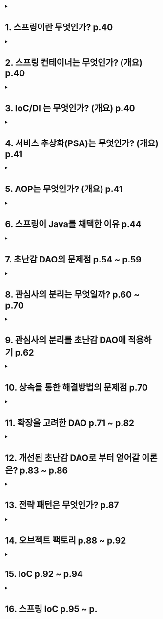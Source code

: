 <details>
<summary><h1> 1. 스프링이란 무엇인가? p.40 </h1></summary>

| 분류           | 상세                   |
|--------------|----------------------|
| 애플리케이션의 기본 틀 | 스프링 컨테이너             |
| 공통 프로그래밍 모델  | IoC/DI, 서비스 추상화, AOP |
| 기술 API       | 스프링이 지원하는 API        |

스프링을 사용한다는 것은 이 세 요소를 활용하여 애플리케이션을 개발한다는 것이다.
</details>

<details>
<summary><h1>2. 스프링 컨테이너는 무엇인가? (개요) p.40</h1></summary>

스프링은 스프링 컨테이너(애플리케이션 컨텍스트)이라는 런타임 엔진을 제공한다.

설정정보를 참고하여 오브젝트를 생성하고 관리한다.
</details>

<details>
<summary><h1>3. IoC/DI 는 무엇인가? (개요) p.40</h1></summary>

객체의 생명주기와 의존관계에 대한 프로그래밍 모델이다.

위에서 언급한 스프링 컨테이너 또한 IoC/DI를 기반으로 만들어져 있으며 유연하고 확장성이 뛰어난 코드를 만들 수 있도록 유도한다.
</details>

<details>
<summary><h1>4. 서비스 추상화(PSA)는 무엇인가? (개요) p.41</h1></summary>

구체적인 기술과 환경에 종속되지 않도록 유연한 추상 계층을 두는 방법이다.
</details>

<details>
<summary><h1>5. AOP는 무엇인가? (개요) p.41</h1></summary>

애플리케이션 전반적으로 나타나는 부가적인 기능을 독립적으로 모듈화하는 프로그래밍 모델이다.
</details>

<details>
<summary><h1>6. 스프링이 Java를 채택한 이유 p.44</h1></summary>

객체지향 프로그래밍이 가능하다. --> 스프링의 관심 대상은 객체이다.

스프링은 객체를 설계/사용/개선에 대한 기준을 제공한다.

스프링을 사용한다면 자연스럽게 객체지향 기술/설계/구현에 관한 패턴을 자연스럽게 적용하게 된다.
</details>

<details>
<summary><h1>7. 초난감 DAO의 문제점 p.54 ~ p.59</h1></summary>

```java
package com.example.tobyspring.chapter01;

public class User {

    String id;
    String name;
    String password;

    public String getId() {
        return id;
    }

    public void setId(String id) {
        this.id = id;
    }

    public String getName() {
        return name;
    }

    public void setName(String name) {
        this.name = name;
    }

    public String getPassword() {
        return password;
    }

    public void setPassword(String password) {
        this.password = password;
    }
}

package com.example.tobyspring.chapter01;

    import java.sql.Connection;
    import java.sql.DriverManager;
    import java.sql.PreparedStatement;
    import java.sql.ResultSet;
    import java.sql.SQLException;

public class UserDao {

    public void add(User user) throws ClassNotFoundException, SQLException {
        Class.forName("com.mysql.jdbc.Driver");
        Connection connection = DriverManager.getConnection(
            "jdbc:mysql://localhost/springbook", "spring", "book"
        );
        PreparedStatement preparedStatement = connection.prepareStatement(
            "insert into users(id, name, password) values(?, ?, ?)");

        preparedStatement.setString(1, user.getId());
        preparedStatement.setString(2, user.getName());
        preparedStatement.setString(3, user.getPassword());

        preparedStatement.executeUpdate();
        preparedStatement.close();
        ;
        connection.close();
    }

    public User get(String id) throws ClassNotFoundException, SQLException {
        Class.forName("com.mysql.jdbc.Driver");
        Connection connection = DriverManager.getConnection(
            "jdbc:mysql://localhost/springbook", "spring", "book"
        );
        PreparedStatement preparedStatement = connection.prepareStatement(
            "select * from users where id = ?");

        preparedStatement.setString(1, id);

        ResultSet resultSet = preparedStatement.executeQuery();
        resultSet.next();
        User user = new User();
        user.setId(resultSet.getString("id"));
        user.setName(resultSet.getString("name"));
        user.setPassword(resultSet.getString("password"));

        resultSet.close();
        preparedStatement.close();
        connection.close();

        return user;
    }
}

package com.example.tobyspring.chapter01;

    import java.sql.SQLException;

public class Main {

    public static void main(String[] args) throws SQLException, ClassNotFoundException {
        UserDao dao = new UserDao();

        User user = new User();
        user.setId("diger");
        user.setName("김도현");
        user.setPassword("passw0rd");

        dao.add(user);

        System.out.println(user.getId() + "등록 성공");

        User user2 = dao.get(user.getId());
        System.out.println(user.getName());
        System.out.println(user.getPassword());

        System.out.println(user2.getId() + "조회 성공");
    }
}
```

객체지향적이지 않다. 그러므로 변화에 대비되어있지 않다.
</details>

<details>
<summary><h1>8. 관심사의 분리는 무엇일까? p.60 ~ p.70</h1></summary>

1. 객체지향 세계에서는 모든 것이 변한다.

2. 객체를 설계할 때는 미래의 변화를 어떻게 대비할 것이냐에 주목해야한다.

3. 변화에 대비하는 것에 가장 좋은 방법은 변화의 폭을 최소한으로 줄이는 것이다.

4. 3.의 내용을 결론을 코드에 적용하려면 관심사를 분리하는 것과 확장을 고려한 설계가 필요하다.

관심사의 분리는, 관심이 같은 것 끼리 하나의 객체안으로 혹은 가까운 객체로 모이도록 하고

관심이 다른 것은 가능한 서로 영향을 주지 않도록 분리하는 것을 말한다.

</details>

<details>
<summary><h1>9. 관심사의 분리를 초난감 DAO에 적용하기 p.62</h1></summary>

### UserDao의 관심사항

- DB와 연결을 위한 커넥션

- Statement와 입력값을 바인딩, Statement를 실행

- Statement, Connection의 오브젝트를 닫아주기

- 예외 처리

### 관심사 분리 적용 - 커넥션

```java
package com.example.tobyspring.chapter01;

import java.sql.Connection;
import java.sql.DriverManager;
import java.sql.PreparedStatement;
import java.sql.ResultSet;
import java.sql.SQLException;

public class UserDao {

    public void add(User user) throws ClassNotFoundException, SQLException {
        Connection connection = getConnection();
        PreparedStatement preparedStatement = connection.prepareStatement(
            "insert into users(id, name, password) values(?, ?, ?)");

        preparedStatement.setString(1, user.getId());
        preparedStatement.setString(2, user.getName());
        preparedStatement.setString(3, user.getPassword());

        preparedStatement.executeUpdate();
        preparedStatement.close();
        ;
        connection.close();
    }

    public User get(String id) throws ClassNotFoundException, SQLException {
        Connection connection = getConnection();
        PreparedStatement preparedStatement = connection.prepareStatement(
            "select * from users where id = ?");

        preparedStatement.setString(1, id);

        ResultSet resultSet = preparedStatement.executeQuery();
        resultSet.next();
        User user = new User();
        user.setId(resultSet.getString("id"));
        user.setName(resultSet.getString("name"));
        user.setPassword(resultSet.getString("password"));

        resultSet.close();
        preparedStatement.close();
        connection.close();

        return user;
    }

    // 커넥션에 대한 관심사 분리를 위한 priavte 메서드
    private Connection getConnection() throws ClassNotFoundException, SQLException {
        Class.forName("com.mysql.jdbc.Driver");
        Connection connection = DriverManager.getConnection(
            "jdbc:mysql://localhost/springbook", "spring", "book"
        );
        return connection;
    }
}
```

여러 메서드에 등장하는 중복되는 관심사항을 별도의 메서드로 분리하는 것이 관심사 분리의 시작이다.

그런데, 만약 Connection을 가져오는 과정에서 각 클라이언트 마다 다른 방법으로 가져올 수 있도록 하는 방법은 무엇인가?

즉, 커넥션을 가져오는 로직을 단 하나만 사용하는게 아닌 여러 개로 사용하는 방법은?

이 때, 상속 기능을 활용하여 할 수 있는 방법이 있다.

### 관심사 분리 적용(템플릿 메서드 패턴) - 커넥션

```java
package com.example.tobyspring.chapter01;

import java.sql.Connection;
import java.sql.PreparedStatement;
import java.sql.ResultSet;
import java.sql.SQLException;

public abstract class UserDao {

    public void add(User user) throws ClassNotFoundException, SQLException {
        Connection connection = getConnection();
        PreparedStatement preparedStatement = connection.prepareStatement(
            "insert into users(id, name, password) values(?, ?, ?)");

        preparedStatement.setString(1, user.getId());
        preparedStatement.setString(2, user.getName());
        preparedStatement.setString(3, user.getPassword());

        preparedStatement.executeUpdate();
        preparedStatement.close();
        connection.close();
    }

    public User get(String id) throws ClassNotFoundException, SQLException {
        Connection connection = getConnection();
        PreparedStatement preparedStatement = connection.prepareStatement(
            "select * from users where id = ?");

        preparedStatement.setString(1, id);

        ResultSet resultSet = preparedStatement.executeQuery();
        resultSet.next();
        User user = new User();
        user.setId(resultSet.getString("id"));
        user.setName(resultSet.getString("name"));
        user.setPassword(resultSet.getString("password"));

        resultSet.close();
        preparedStatement.close();
        connection.close();

        return user;
    }

    public abstract Connection getConnection() throws ClassNotFoundException, SQLException;
}

package com.example.tobyspring.chapter01;

    import java.sql.Connection;
    import java.sql.SQLException;

public class NUserDao extends UserDao {

    @Override
    public Connection getConnection() throws ClassNotFoundException, SQLException {
        // N 사 DB Connection 생성 코드
        return null;
    }
}

package com.example.tobyspring.chapter01;

    import java.sql.Connection;
    import java.sql.SQLException;

public class DUserDao extends UserDao {

    @Override
    public Connection getConnection() throws ClassNotFoundException, SQLException {
        // D 사 DB Connection 생성 코드
        return null;
    }
}
```

- 기존 getConnection()메서드를 추상 메서드로 변경한다.

- 추상 메서드로 선언되어있기 때문에 기존의 add(), get() 메서드에서 getConnection()메서드를 호출하는 것에 문제는 없다.

- N, D 라는 유저가 있고 각 유저마다 고유한 커넥션 가져오기 로직을 구현체로 만들어 사용하기만 하면 된다.

이렇게 슈퍼 클래스에 기본적인 로직(변하지 않는 부분)의 흐름을 만들고

서브 클래스에서 니즈에 맞게 구현하여 사용하는 방법을 **템플릿 메서드 패턴**이라고 한다.

또한 현재 NUserDao, DUserDao는 구체적인 객체 생성 방법을 결정하기도 하는데 이를 **팩터리 메서드 패턴**이라고도 한다.

</details>

<details>
<summary><h1>10. 상속을 통한 해결방법의 문제점 p.70</h1></summary>

- UserDao가 이미 다른 클래스로부터 상속 받고 있다면, 자바는 다중 상속을 지원하지 않기 때문에 상속을 통한 해결방법에는 한계가 있다.

- 또한 상속을 통한 상하위 클래스의 관계는 강하게 결합되어있다.
    - 상위 클래스의 변경이 있을 때 모든 서브 클래스를 수정해야할 상황이 발생할 수도 있다.

- 확장하여 만든 DB 커넥션 기능을 다른 DAO 클래스에서는 적용할 수 없다.
    - 따라서 상속을 통해 만들어진 getConnection()의 구현코드는 매 DAO 클래스마다 중복될 수 있다.

</details>

<details>
<summary><h1>11. 확장을 고려한 DAO p.71 ~ p.82</h1></summary>

모든 객체는 변하지만, 동일한 방식으로 변하지는 않는다. 이는 변화의 이유/시기/주기 등이 다르다는 것이다.

UserDao의 관심사는 JDBC를 사용할 것인가?/DB 전용 API를 사용할 것인가?/어떤 SQL을 만들 것인가? 등을 모아둔 것이다.

상속 관계가 아닌 독립적인 클래스로 관심사를 분리하여 적용한다면 다음과 같다.

### 독립적인 클래스로 분리하기

```java
package com.example.tobyspring.chapter01;

import java.sql.Connection;
import java.sql.PreparedStatement;
import java.sql.ResultSet;
import java.sql.SQLException;

public class UserDao {

    private SimpleConnectionMaker simpleConnectionMaker;

    public UserDao() {
        simpleConnectionMaker = new SimpleConnectionMaker();
    }

    public void add(User user) throws ClassNotFoundException, SQLException {
        Connection connection = simpleConnectionMaker.makeNewConnection();
        PreparedStatement preparedStatement = connection.prepareStatement(
            "insert into users(id, name, password) values(?, ?, ?)");

        preparedStatement.setString(1, user.getId());
        preparedStatement.setString(2, user.getName());
        preparedStatement.setString(3, user.getPassword());

        preparedStatement.executeUpdate();
        preparedStatement.close();
        connection.close();
    }

    public User get(String id) throws ClassNotFoundException, SQLException {
        Connection connection = simpleConnectionMaker.makeNewConnection();
        PreparedStatement preparedStatement = connection.prepareStatement(
            "select * from users where id = ?");

        preparedStatement.setString(1, id);

        ResultSet resultSet = preparedStatement.executeQuery();
        resultSet.next();
        User user = new User();
        user.setId(resultSet.getString("id"));
        user.setName(resultSet.getString("name"));
        user.setPassword(resultSet.getString("password"));

        resultSet.close();
        preparedStatement.close();
        connection.close();

        return user;
    }
}

package com.example.tobyspring.chapter01;

    import java.sql.Connection;
    import java.sql.DriverManager;
    import java.sql.SQLException;

public class SimpleConnectionMaker {

    public Connection makeNewConnection() throws ClassNotFoundException, SQLException {
        Class.forName("com.mysql.jdbc.Driver");
        Connection connection = DriverManager.getConnection(
            "jdbc:mysql://localhost/springbook", "spring", "book"
        );
        return connection;
    }
}

```

이렇게 커넥션의 관한 관심사를 독립적인 클래스로 분리한 것의 문제점은 무엇일까?

- NUserDao, DUserDao에서 각 사용자마다 고유의 커넥션 로직으로 커넥션을 만들 수가 없다. SimpleConnectionMaker라는 특정 클래스에 종속되어있기
  때문이다.

- DB 커넥션을 제공하는 클래스가 어떤 것인지 UserDao가 구체적으로 알고 있어야한다.

이 문제들의 근본적인 원인은 UserDao가 바뀔 수 있는 정보에 대해 너무 많이 알고 있다. 구체적인 클래스를 알아야한다는 점과 그 클래스에서 어떤 메서드가 커넥션을 가져오는지
까지 알아야한다.

### 독립적인 클래스로 분리한 것을 개선한다. - 인터페이스 적용

```java
package com.example.tobyspring.chapter01;

import java.sql.Connection;
import java.sql.SQLException;

public interface ConnectionMaker {

    public Connection makeConnection() throws ClassNotFoundException, SQLException;

}

package com.example.tobyspring.chapter01;

import java.sql.Connection;
import java.sql.SQLException;

public class DConnectionMaker implements ConnectionMaker {

    @Override
    public Connection makeConnection() throws ClassNotFoundException, SQLException {
        // D사의 커넥션 로직
        return null;
    }
}

package com.example.tobyspring.chapter01;

import java.sql.Connection;
import java.sql.SQLException;

public class NConnectionMaker implements ConnectionMaker {

    @Override
    public Connection makeConnection() throws ClassNotFoundException, SQLException {
        // N사의 커넥션 로직
        return null;
    }
}


package com.example.tobyspring.chapter01;

import java.sql.Connection;
import java.sql.PreparedStatement;
import java.sql.ResultSet;
import java.sql.SQLException;

public class UserDao {

    private ConnectionMaker connectionMaker;

    public UserDao() {
        connectionMaker = new DConnectionMaker();
    }

    public void add(User user) throws ClassNotFoundException, SQLException {
        Connection connection = connectionMaker.makeConnection();
        PreparedStatement preparedStatement = connection.prepareStatement(
            "insert into users(id, name, password) values(?, ?, ?)");

        preparedStatement.setString(1, user.getId());
        preparedStatement.setString(2, user.getName());
        preparedStatement.setString(3, user.getPassword());

        preparedStatement.executeUpdate();
        preparedStatement.close();
        connection.close();
    }

    public User get(String id) throws ClassNotFoundException, SQLException {
        Connection connection = connectionMaker.makeConnection();
        PreparedStatement preparedStatement = connection.prepareStatement(
            "select * from users where id = ?");

        preparedStatement.setString(1, id);

        ResultSet resultSet = preparedStatement.executeQuery();
        resultSet.next();
        User user = new User();
        user.setId(resultSet.getString("id"));
        user.setName(resultSet.getString("name"));
        user.setPassword(resultSet.getString("password"));

        resultSet.close();
        preparedStatement.close();
        connection.close();

        return user;
    }
}
```

인터페이스로 분리하여 강한 결합도를 지니는 상황도 어느정도 해결하고자 했지만 여전히 문제가 남아있다.

UserDao 에서 ConnectionMaker의 구현체를 알고 있어야한다는 점이다.

그 이유는 UserDao안에 또 다른 관심사항이 존재하는 것이 원인이다.

그 관심사항은, UserDao가 사용할 ConnectionMaker의 구현체의 관계를 맺는 관심사를 말한다.

객체간의 관계는 런타임 시 다른 오브젝트의 참조를 갖고 있는 방식으로 만들어진다.

그러기 위해선 이미 만들어진 객체가 있어야하는데, 위 코드처럼 생성자를 직접 호출하는 방법도 있지만 더 좋은 방법이 있다.

외부에서 만들어준 객체를 가져오는 방법인데, 이는 UserDao내에서 굳이 관계를 맺기위한 객체를 만들 필요를 없애준다.

이는 의존관계로도 불리는데, 앞서 말한 듯이 특정 객체에 관하여 그 객체와 관련있는 관계를 외부에서 맺어주는 것을 말한다.

### UserDao - 외부로부터 의존관계를 설정

```java
package com.example.tobyspring.chapter01;

import java.sql.Connection;
import java.sql.PreparedStatement;
import java.sql.ResultSet;
import java.sql.SQLException;

public class UserDao {

    private ConnectionMaker connectionMaker;

    public UserDao(ConnectionMaker connectionMaker) {
        this.connectionMaker = connectionMaker;
    }

    public void add(User user) throws ClassNotFoundException, SQLException {
        Connection connection = connectionMaker.makeConnection();
        PreparedStatement preparedStatement = connection.prepareStatement(
            "insert into users(id, name, password) values(?, ?, ?)");

        preparedStatement.setString(1, user.getId());
        preparedStatement.setString(2, user.getName());
        preparedStatement.setString(3, user.getPassword());

        preparedStatement.executeUpdate();
        preparedStatement.close();
        connection.close();
    }

    public User get(String id) throws ClassNotFoundException, SQLException {
        Connection connection = connectionMaker.makeConnection();
        PreparedStatement preparedStatement = connection.prepareStatement(
            "select * from users where id = ?");

        preparedStatement.setString(1, id);

        ResultSet resultSet = preparedStatement.executeQuery();
        resultSet.next();
        User user = new User();
        user.setId(resultSet.getString("id"));
        user.setName(resultSet.getString("name"));
        user.setPassword(resultSet.getString("password"));

        resultSet.close();
        preparedStatement.close();
        connection.close();

        return user;
    }
}

package com.example.tobyspring.chapter01;

import java.sql.SQLException;

public class Main {

    public static void main(String[] args) throws SQLException, ClassNotFoundException {
        ConnectionMaker connectionMaker = new DConnectionMaker();
        UserDao dao = new UserDao(connectionMaker);

        User user = new User();
        user.setId("diger");
        user.setName("김도현");
        user.setPassword("passw0rd");

        dao.add(user);

        System.out.println(user.getId() + "등록 성공");

        User user2 = dao.get(user.getId());
        System.out.println(user.getName());
        System.out.println(user.getPassword());

        System.out.println(user2.getId() + "조회 성공");
    }
}
```

위 코드로써 UserDao를 사용하는 클라이언트에게 UserDao가 사용할 ConnectionMaker를 연결시켜주는 책임을 넘겼다.

또한 UserDao는 위 코드를 통해 DB와의 질의 소통만 할 수 있게 되었다.
</details>

<details>
<summary><h1>12. 개선된 초난감 DAO로 부터 얻어갈 이론은? p.83 ~ p.86</h1></summary>

## OCP (개방 폐쇄 원칙)

- 클래스나 모듈은 확장에는 열려있어야하고, 변경에는 닫혀 있어야한다.

UserDao는 DB Connection에 관한 기능을 확장하는 것에는 열려있다. UserDao가 직접 손쓰는 것이 아닌

UserDao를 사용하는 클라이언트에서 니즈에 따라 바꿔 끼워주면 되기 때문이다.

또한 이를 통해 UserDao는 자신의 코드를 수정하지 않고도 Connection에 관계없이 책임을 완수할 수 있다.

- 개방 폐쇄 원칙은 높은 응집도와 낮은 결합도 라는 원리로도 설명이 가능하다.

### 높은 응집도는 무엇인가??

- 하나의 모듈이 하나의 책임/관심사에만 집중하고 있다.

변화가 일어날 때 해당 모듈에서 변하는 부분이 크다. 즉 어떤 변경사항으로 인해 변경이 발생하면 모듈의 여러 부분에서 변경이 된다는 뜻이다.

이게 왜 좋은 설계이냐면, 만약 변경이 일어났을 때 변하는 부분이 적다면, 어떤 부분이 변하는지 그 변경으로 다른 요소에 영향은 어느정도인지 파악하기가 매우 힘들어지기 때문이다.

위의 UserDao에서는 본래의 고유한 책임인 사용자의 데이터를 처리하는 기능이 DAO안에 모여있다. 그 자체로 응집도가 높다는 것이다.

### 낮은 결합도는 무엇인가??

느슨한 연결 관계를 유지해야하는 것이다. 이를 만족시킬 방법으로는, 최소한의 방법만 간접적인 형태로 제공하여

나머지는 알 필요도 없도록 만드는 것인데, 바로 이전에 봤던 인터페이스를 활용한 관계설정이 그 예시이다.

구체적인 구현체를 알 필요도 없이 제공받은 객체를 사용하기만 하면 되었던 것이 그 포인트이다.
</details>

<details>
<summary><h1>13. 전략 패턴은 무엇인가? p.87</h1></summary>

Main - UserDao - ConnectionMaker는 전략패턴에 해당한다.

전략 패턴은 자신의 기능 컨텍스트에서, 필요에 따라 변경이 필요한 로직을 인터페이스를 통해 외부로 분리시켜

이에 관한 구현체를 두어 필요에 따라 구현체를 바꿔 낄 수 있도록 하는 디자인 패턴이다.

UserDao는 컨텍스트, Main은 클라이언트, ConnectionMaker는 전략으로 보면되는데

컨텍스트는 자신의 기능을 수행하는데 필요한 기능 중

변경 가능한, DB연결 방식이라는 로직을 ConnectionMaker라는 인터페이스로 받고

클라이언트에서 이 구현체를 바꿔가며 사용할 수 있도록 하는 것이다.
</details>

<details>
<summary><h1>14. 오브젝트 팩토리 p.88 ~ p.92</h1></summary>

Main은 UserDao가 사용할 Connection을 넘겨주는 책임을 맡게 되었다.

하지만 Main의 본래 존재 목적은 이게 아니라, 테스트를 위한 용도였다. 그러므로 이를 분리해야한다.

분리될 내용은 객체간에 사용될 구현체를 만드는 것과 관계를 맺어주는 것이다.

이 역할을 수행할 클래스를 팩터리라고 부른다.

### 일반적인 팩터리
```java
package com.example.tobyspring.chapter01;

public class DaoFactory {

    public UserDao userDao() {
        ConnectionMaker connectionMaker = new DConnectionMaker();
        UserDao userDao = new UserDao(connectionMaker);
        return userDao;
    }

}
```
내용은 위와 같다. DaoFactory의 userDao()메서드를 실행하면, UserDao가 사용할 객체를 만들고, 그 객체와의 관계를 맺어준다.

### 조금 더 기능이 있는 팩터리
```java
package com.example.tobyspring.chapter01;

public class DaoFactory {
    
    public UserDao userDao() {
        ConnectionMaker connectionMaker = new DConnectionMaker();
        UserDao userDao = new UserDao(connectionMaker);
        return userDao;
    }

    public AccountDao accountDao() {
        return new AccountDao(new DConnectionMaker());
    }

    public MessageDao messageDao() {
        return new MessageDao(new DConnectionMaker());
    }
}
```

UserDao 말고도 다른 Dao를 다루기 위한 객체를 생성하고 관계를 셋팅하는 방법도 별 다른 건 없다.

그런데 이렇게 요구사항이 늘어나다보니 중복이 등장하게된다. 이를 개선해보면 다음과 같다.

### 조금 더 기능이 있는 팩터리 - 개선
```java
package com.example.tobyspring.chapter01;

public class DaoFactory {

     public UserDao userDao() {
        return new UserDao(connectionMaker());
    }

    public AccountDao accountDao() {
        return new AccountDao(connectionMaker());
    }

    public MessageDao messageDao() {
        return new MessageDao(connectionMaker());
    }

    public ConnectionMaker connectionMaker() {
        return new DConnectionMaker();
    }
}
```
</details>

<details>
<summary><h1>15. IoC p.92 ~ p.94</h1></summary>

## 제어의 역전이란 무엇일까?

프로그램의 제어 흐름 구조가 바뀐다는 것을 의미한다.

일반적인 프로그램 흐름은 main()메서드와 같이 프로그램이 시작되는 지점이 있고 차례대로 다음에 사용될 객체를 결정/생성/호출 하는 작업을 반복한다.

제어의 역전이 적용된 프로그램은 사용되는 객체가 자신이 사용할 객체를 스스로 선택하지 않는다.

이전의 코드에서 UserDao클래스의 생성자에서 new DConnectionMaker()를 직접 호출하던 부분을 외부로부터 DI받는 방식으로 변경한 것이 그 예시이다.

이는 모든 객체 제어 권한을 자신이 갖고 있는 것이 아니라 제 3자에게 위임하기 때문이다. 그리고 직전 예시로 살펴보면 DaoFactory가 이 모든 책임을 위임받고 수행하고 있었다.

일반적인 흐름과 제어의 역전이 적용된 흐름을 비교하다보면 라이브러리와 프레임워크의 차이점을 설명하는 듯하다.

## 라이브러리 vs 프레임워크

라이브러리는 애플리케이션 코드를 직접 흐름제어해야한다.

가령 예를 들면, 

```java
Scanner scanner = new Scanner(new System.in);

scanner.nextLine();
```
와 같이 직접 라이브러리에 해당하는 객체도 만들고 사용하고자 하는 메서드도 직접 명시해야한다.

하지만 프레임워크는 애플리케이션 코드가 프레임워크에 의해 사용되는 것으로

프레임워크위에 애플리케이션 코드가 있고, 프레임워크가 이를 흐름제어하며 실행시켜 주는 것이다.

이를 위해선 프레임워크에는 반드시 IoC 개념이 적용되어 있어야한다.

IoC는 프레임워크나 컨테이너 같이 애플리케이션 전반적인 객체 생성/관계설정/사용/생명주기 등을 관리하는 존재가 필요하다.

그리고 스프링이 이 역할을 제공하고 있는 것이다.
</details>

<details>
<summary><h1>16. 스프링 IoC p.95 ~ p.</h1></summary>


</details>